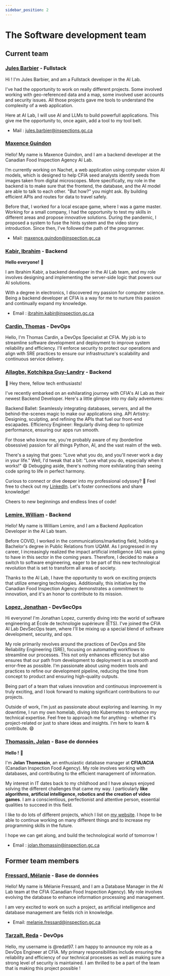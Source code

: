 ```yaml
---
sidebar_position: 2
---
```


# The Software development team

## Current team

### [Jules Barbier](https://www.linkedin.com/in/jules-barbier-bordere/) - Fullstack

Hi ! I'm Jules Barbier, and am a Fullstack developer in the AI Lab.

I've had the opportunity to work on really different projects. Some involved
working with geo-referenced data and a map, some involved user accounts and
security issues. All those projects gave me tools to understand the complexity
of a web application.

Here at AI Lab, I will use AI and LLMs to build powerfull applications. This
give me the opportunity to, once again, add a tool to my tool belt.

- Mail : <jules.barbier@inspections.gc.ca>

### [Maxence Guindon](https://www.linkedin.com/in/maxenceguindon)

Hello! My name is Maxence Guindon, and I am a backend developer at the Canadian
Food Inspection Agency AI Lab.

I’m currently working on Nachet, a web application using computer vision AI
models, which is designed to help CFIA seed analysts identify seeds from images
taken from digital microscopes. More specifically, my role in the backend is to
make sure that the frontend, the database, and the AI model are able to talk to
each other. "But how?" you might ask. By building efficient APIs and routes for
data to travel safely.

Before that, I worked for a local escape game, where I was a game master.
Working for a small company, I had the opportunity to test my skills in
different areas and propose innovative solutions. During the pandemic, I
proposed a system to fuse the hints system and the video story introduction.
Since then, I've followed the path of the programmer.

- Mail: <maxence.guindon@inspection.gc.ca>

### [Kabir, Ibrahim](https://www.linkedin.com/in/ibrahimkabir/) - Backend

**Hello everyone!** 👋

I am Ibrahim Kabir, a backend developer in the AI Lab team, and my role involves
designing and implementing the server-side logic that powers our AI solutions.

With a degree in electronics, I discovered my passion for computer science.
Being a backend developer at CFIA is a way for me to nurture this passion and
continually expand my knowledge.

- Email : <ibrahim.kabir@inspection.gc.ca>

### [Cardin, Thomas](https://www.linkedin.com/in/thomas-cardin/) - DevOps

Hello, I'm Thomas Cardin, a DevOps Specialist at CFIA. My job is to streamline
software development and deployment to improve system reliability and
efficiency. I'll enforce security to protect our operations and align with SRE
practices to ensure our infrastructure's scalability and continuous service
delivery.

### [Allagbe, Kotchikpa Guy-Landry](https://www.linkedin.com/in/guy-landry-allagbe/) - Backend

👋 Hey there, fellow tech enthusiasts!

I've recently embarked on an exhilarating journey with CFIA's AI Lab as their
newest Backend Developer. Here's a little glimpse into my daily adventures:

Backend Ballet: Seamlessly integrating databases, servers, and all the
behind-the-scenes magic to make our applications sing. API Artistry: Designing,
sculpting, and refining the APIs that fuel our front-end escapades. Efficiency
Engineer: Regularly diving deep to optimize performance, ensuring our apps run
smooth.

For those who know me, you're probably aware of my (borderline obsessive)
passion for all things Python, AI, and the vast realm of the web.

There's a saying that goes: "Love what you do, and you'll never work a day in
your life." Well, I'd tweak that a bit: "Love what you do, especially when it
works!" 😄 Debugging aside, there's nothing more exhilarating than seeing code
spring to life in perfect harmony.

Curious to connect or dive deeper into my professional odyssey? 🧐 Feel free to
check out my [LinkedIn](https://www.linkedin.com/in/guy-landry-allagbe). Let's
foster connections and share knowledge!

Cheers to new beginnings and endless lines of code!

### [Lemire, William](https://www.linkedin.com/in/wlemire/) - Backend

Hello! My name is William Lemire, and I am a Backend Application Developer in
the AI Lab team.

Before COVID, I worked in the communications/marketing field, holding a
Bachelor's degree in Public Relations from UQAM. As I progressed in my career, I
increasingly realized the impact artificial intelligence (AI) was going to have
in this sector in the coming years. Therefore, I decided to make a switch to
software engineering, eager to be part of this new technological revolution that
is set to transform all areas of society.

Thanks to the AI Lab, I have the opportunity to work on exciting projects that
utilize emerging technologies. Additionally, this initiative by the Canadian
Food Inspection Agency demonstrates a commitment to innovation, and it's an
honor to contribute to its mission.

### [Lopez, Jonathan](https://www.linkedin.com/in/lopez-jonathan/) - DevSecOps

Hi everyone! I'm Jonathan Lopez, currently diving into the world of software
engineering at École de technologie supérieure (ÉTS). I've joined the CFIA AI
Lab DevSecOps team, where I'll be mixing up a special blend of software
development, security, and ops.

My role primarily revolves around the practices of DevOps and Site Reliability
Engineering (SRE), focusing on automating workflows to streamline our processes.
This not only enhances efficiency but also ensures that our path from
development to deployment is as smooth and error-free as possible. I'm
passionate about using modern tools and practices to refine our development
pipeline, reducing the time from concept to product and ensuring high-quality
outputs.

Being part of a team that values innovation and continuous improvement is truly
exciting, and I look forward to making significant contributions to our
projects.

Outside of work, I'm just as passionate about exploring and learning. In my
downtime, I run my own homelab, diving into Kubernetes to enhance my technical
expertise. Feel free to approach me for anything - whether it's project-related
or just to share ideas and insights. I'm here to learn & contribute. 😄

### [Thomassin, Jolan](https://www.linkedin.com/in/jolan-thomassin/) - Base de données

**Hello !** 👋

I'm **Jolan Thomassin**, an enthusiastic database manager at **CFIA/ACIA**
(Canadian Inspection Food Agency). My role involves working with databases, and
contributing to the efficient management of information.

My interest in IT dates back to my childhood and I have always enjoyed solving
the different challenges that came my way. I particularly **like algorithms,
artificial intelligence, robotics and the creation of video games**. I am a
conscientious, perfectionist and attentive person, essential qualities to
succeed in this field.

I like to do lots of different projects, which I list on [my
website](https://jolanthomassin.fr). I hope to be able to continue working on
many different things and to increase my programming  skills in the future.

I hope we can get along, and build the technological world of tomorrow !

- Email : <jolan.thomassin@inspection.gc.ca>

## Former team members

### [Fressard, Mélanie](https://www.linkedin.com/in/melanie-fressard/) - Base de données

Hello! My name is Mélanie Fressard, and I am a Database Manager in the AI Lab
team at the CFIA (Canadian Food Inspection Agency). My role involves evolving
the database to enhance information processing and management.

I am very excited to work on such a project, as artificial intelligence and
database management are fields rich in knowledge.

- Email: <melanie.fressard@inspection.gc.ca>

### [Tarzalt, Reda](https://www.linkedin.com/in/tarzaltreda/) - DevOps

Hello, my username is @redat97. I am happy to announce my role as a DevOps
Engineer at CFIA. My primary responsibilities include ensuring the reliability
and efficiency of our technical processes as well as making sure a strong level
of security is maintained. I am thrilled to be a part of the team that is making
this project possible !

